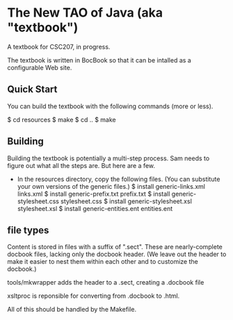 The New TAO of Java (aka "textbook")
====================================

A textbook for CSC207, in progress.

The textbook is written in BocBook so that it can be intalled as a 
configurable Web site.

Quick Start
-----------

You can build the textbook with the following commands (more or less).

  $ cd resources
  $ make
  $ cd ..
  $ make

Building
--------
Building the textbook is potentially a multi-step process.  Sam needs to
figure out what all the steps are.  But here are a few.

* In the resources directory, copy the following files.  (You can 
  substitute your own versions of the generic files.)
        $ install generic-links.xml links.xml
        $ install generic-prefix.txt prefix.txt
        $ install generic-stylesheet.css stylesheet.css
        $ install generic-stylesheet.xsl stylesheet.xsl
        $ install generic-entities.ent entities.ent

file types
----------
Content is stored in files with a suffix of ".sect".  These are
nearly-complete docbook files, lacking only the docbook header.
(We leave out the header to make it easier to nest them within each
other and to customize the docbook.)

tools/mkwrapper adds the header to a .sect, creating a .docbook file

xsltproc is reponsible for converting from .docbook to .html.

All of this should be handled by the Makefile.

